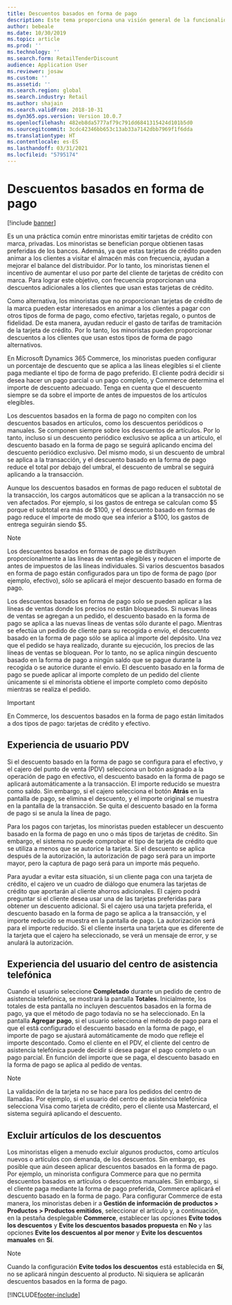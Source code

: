 ```yaml
---
title: Descuentos basados en forma de pago
description: Este tema proporciona una visión general de la funcionalidad que permite a minoristas configurar descuentas para tipos de forma de pago específicos.
author: bebeale
ms.date: 10/30/2019
ms.topic: article
ms.prod: ''
ms.technology: ''
ms.search.form: RetailTenderDiscount
audience: Application User
ms.reviewer: josaw
ms.custom: ''
ms.assetid: ''
ms.search.region: global
ms.search.industry: Retail
ms.author: shajain
ms.search.validFrom: 2018-10-31
ms.dyn365.ops.version: Version 10.0.7
ms.openlocfilehash: 482eb8da5777af79c791dd6841315424d101b5d0
ms.sourcegitcommit: 3cdc42346bb653c13ab33a7142dbb7969f1f6dda
ms.translationtype: HT
ms.contentlocale: es-ES
ms.lasthandoff: 03/31/2021
ms.locfileid: "5795174"
---
```

# <a name="tender-based-discounts"></a>Descuentos basados en forma de pago

[!include [banner](includes/banner.md)]


Es un una práctica común entre minoristas emitir tarjetas de crédito con marca, privadas. Los minoristas se benefician porque obtienen tasas preferidas de los bancos. Además, ya que estas tarjetas de crédito pueden animar a los clientes a visitar el almacén más con frecuencia, ayudan a mejorar el balance del distribuidor. Por lo tanto, los minoristas tienen el incentivo de aumentar el uso por parte del cliente de tarjetas de crédito con marca. Para lograr este objetivo, con frecuencia proporcionan una descuentos adicionales a los clientes que usan estas tarjetas de crédito.

Como alternativa, los minoristas que no proporcionan tarjetas de crédito de la marca pueden estar interesados en animar a los clientes a pagar con otros tipos de forma de pago, como efectivo, tarjetas regalo, o puntos de fidelidad. De esta manera, ayudan reducir el gasto de tarifas de tramitación de la tarjeta de crédito. Por lo tanto, los minoristas pueden proporcionar descuentos a los clientes que usan estos tipos de forma de pago alternativos.

En Microsoft Dynamics 365 Commerce, los minoristas pueden configurar un porcentaje de descuento que se aplica a las líneas elegibles si el cliente paga mediante el tipo de forma de pago preferido. El cliente podrá decidir si desea hacer un pago parcial o un pago completo, y Commerce determina el importe de descuento adecuado. Tenga en cuenta que el descuento siempre se da sobre el importe de antes de impuestos de los artículos elegibles.

Los descuentos basados en la forma de pago no compiten con los descuentos basados en artículos, como los descuentos periódicos o manuales. Se componen siempre sobre los descuentos de artículos. Por lo tanto, incluso si un descuento periódico exclusivo se aplica a un artículo, el descuento basado en la forma de pago se seguirá aplicando encima del descuento periódico exclusivo. Del mismo modo, si un descuento de umbral se aplica a la transacción, y el descuento basado en la forma de pago reduce el total por debajo del umbral, el descuento de umbral se seguirá aplicando a la transacción.

Aunque los descuentos basados en formas de pago reducen el subtotal de la transacción, los cargos automáticos que se aplican a la transacción no se ven afectados. Por ejemplo, si los gastos de entrega se calculan como $5 porque el subtotal era más de $100, y el descuento basado en formas de pago reduce el importe de modo que sea inferior a $100, los gastos de entrega seguirán siendo $5.


> [!NOTE]
> Los descuentos basados en formas de pago se distribuyen proporcionalmente a las líneas de ventas elegibles y reducen el importe de antes de impuestos de las líneas individuales. Si varios descuentos basados en forma de pago están configurados para un tipo de forma de pago (por ejemplo, efectivo), sólo se aplicará el mejor descuento basado en forma de pago.

Los descuentos basados en forma de pago solo se pueden aplicar a las líneas de ventas donde los precios no están bloqueados. Si nuevas líneas de ventas se agregan a un pedido, el descuento basado en la forma de pago se aplica a las nuevas líneas de ventas sólo durante el pago. Mientras se efectúa un pedido de cliente para su recogida o envío, el descuento basado en la forma de pago sólo se aplica al importe del depósito. Una vez que el pedido se haya realizado, durante su ejecución, los precios de las líneas de ventas se bloquean. Por lo tanto, no se aplica ningún descuento basado en la forma de pago a ningún saldo que se pague durante la recogida o se autorice durante el envío. El descuento basado en la forma de pago se puede aplicar al importe completo de un pedido del cliente únicamente si el minorista obtiene el importe completo como depósito mientras se realiza el pedido.

> [!IMPORTANT]
> En Commerce, los descuentos basados en la forma de pago están limitados a dos tipos de pago: tarjetas de crédito y efectivo.

## <a name="pos-user-experience"></a>Experiencia de usuario PDV

Si el descuento basado en la forma de pago se configura para el efectivo, y el cajero del punto de venta (PDV) selecciona un botón asignado a la operación de pago en efectivo, el descuento basado en la forma de pago se aplicará automáticamente a la transacción. El importe reducido se muestra como saldo. Sin embargo, si el cajero selecciona el botón **Atrás** en la pantalla de pago, se elimina el descuento, y el importe original se muestra en la pantalla de la transacción. Se quita el descuento basado en la forma de pago si se anula la línea de pago.

Para los pagos con tarjetas, los minoristas pueden establecer un descuento basado en la forma de pago en uno o más tipos de tarjetas de crédito. Sin embargo, el sistema no puede comprobar el tipo de tarjeta de crédito que se utiliza a menos que se autorice la tarjeta. Si el descuento se aplica después de la autorización, la autorización de pago será para un importe mayor, pero la captura de pago será para un importe más pequeño.

Para ayudar a evitar esta situación, si un cliente paga con una tarjeta de crédito, el cajero ve un cuadro de diálogo que enumera las tarjetas de crédito que aportarán al cliente ahorros adicionales. El cajero podrá preguntar si el cliente desea usar una de las tarjetas preferidas para obtener un descuento adicional. Si el cajero usa una tarjeta preferida, el descuento basado en la forma de pago se aplica a la transacción, y el importe reducido se muestra en la pantalla de pago. La autorización será para el importe reducido. Si el cliente inserta una tarjeta que es diferente de la tarjeta que el cajero ha seleccionado, se verá un mensaje de error, y se anulará la autorización.


## <a name="call-center-user-experience"></a>Experiencia del usuario del centro de asistencia telefónica

Cuando el usuario seleccione **Completado** durante un pedido de centro de asistencia telefónica, se mostrará la pantalla **Totales**. Inicialmente, los totales de esta pantalla no incluyen descuentos basados en la forma de pago, ya que el método de pago todavía no se ha seleccionado. En la pantalla **Agregar pago**, si el usuario selecciona el método de pago para el que el está configurado el descuento basado en la forma de pago, el importe de pago se ajustará automáticamente de modo que refleje el importe descontado. Como el cliente en el PDV, el cliente del centro de asistencia telefónica puede decidir si desea pagar el pago completo o un pago parcial. En función del importe que se paga, el descuento basado en la forma de pago se aplica al pedido de ventas.

> [!NOTE]
> La validación de la tarjeta no se hace para los pedidos del centro de llamadas. Por ejemplo, si el usuario del centro de asistencia telefónica selecciona Visa como tarjeta de crédito, pero el cliente usa Mastercard, el sistema seguirá aplicando el descuento.

## <a name="exclude-items-from-discounts"></a>Excluir artículos de los descuentos

Los minoristas eligen a menudo excluir algunos productos, como artículos nuevos o artículos con demanda, de los descuentos. Sin embargo, es posible que aún deseen aplicar descuentos basados en la forma de pago. Por ejemplo, un minorista configura Commerce para que no permita descuentos basados en artículos o descuentos manuales. Sin embargo, si el cliente paga mediante la forma de pago preferida, Commerce aplicará el descuento basado en la forma de pago. Para configurar Commerce de esta manera, los minoristas deben ir a **Gestión de información de productos > Productos > Productos emitidos**, seleccionar el artículo y, a continuación, en la pestaña desplegable **Commerce**, establecer las opciones **Evite todos los descuentos** y **Evite los descuentos basados propuesta** en **No** y las opciones **Evite los descuentos al por menor** y **Evite los descuentos manuales** en **Sí**.

> [!NOTE]
> Cuando la configuración **Evite todos los descuentos** está establecida en **Sí**, no se aplicará ningún descuento al producto. Ni siquiera se aplicarán descuentos basados en la forma de pago.


[!INCLUDE[footer-include](../includes/footer-banner.md)]
